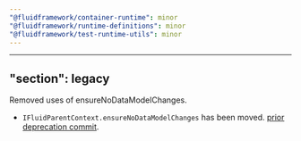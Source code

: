 ```yaml
---
"@fluidframework/container-runtime": minor
"@fluidframework/runtime-definitions": minor
"@fluidframework/test-runtime-utils": minor
---
```

---
"section": legacy
---

Removed uses of ensureNoDataModelChanges.

- `IFluidParentContext.ensureNoDataModelChanges` has been moved. [prior deprecation commit](https://github.com/microsoft/FluidFramework/commit/c9d156264bdfa211a3075bdf29cde442ecea234c).

